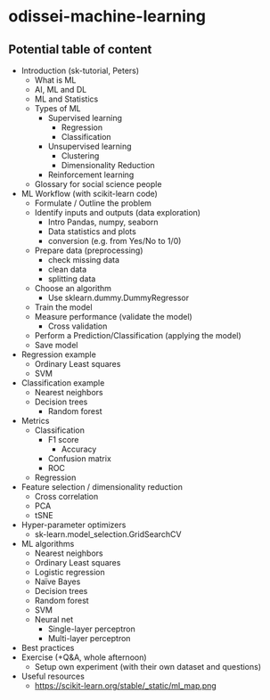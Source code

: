 # odissei-machine-learning


## Potential table of content

- Introduction (sk-tutorial, Peters)
    -  What is ML
    -  AI, ML and DL
    -  ML and Statistics
    -  Types of ML
        -  Supervised learning
            -  Regression
            -  Classification
        -  Unsupervised learning
            -  Clustering
            -  Dimensionality Reduction
        -  Reinforcement learning
    -  Glossary for social science people
-  ML Workflow (with scikit-learn code)
    -  Formulate / Outline the problem
    -  Identify inputs and outputs (data exploration)
        -  Intro Pandas, numpy, seaborn
        -  Data statistics and plots
        -  conversion (e.g. from Yes/No to 1/0)
    -  Prepare data (preprocessing)
        -  check missing data
        -  clean data
        -  splitting data
    -  Choose an algorithm
        -  Use sklearn.dummy.DummyRegressor
    -  Train the model
    -  Measure performance (validate the model)
        -  Cross validation
    -  Perform a Prediction/Classification (applying the model)
    -  Save model
-  Regression example
    -  Ordinary Least squares
    -  SVM
-  Classification example
    -  Nearest neighbors
    -  Decision trees
        -  Random forest
-  Metrics
    -  Classification
        -  F1 score
            -  Accuracy
        -  Confusion matrix
        -  ROC
    -  Regression
-  Feature selection / dimensionality reduction
    -  Cross correlation
    -  PCA
    -  tSNE
-  Hyper-parameter optimizers
    -  sk-learn.model_selection.GridSearchCV
-  ML algorithms
    -  Nearest neighbors
    -  Ordinary Least squares
    -  Logistic regression
    -  Naïve Bayes
    -  Decision trees
    -  Random forest
    -  SVM
    -  Neural net
        -  Single-layer perceptron
        -  Multi-layer perceptron
-  Best practices
-  Exercise (+Q&A, whole afternoon)
    -  Setup own experiment (with their own dataset and questions)
-  Useful resources
    -  https://scikit-learn.org/stable/_static/ml_map.png
